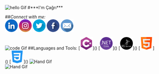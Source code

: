 
<img align="centre" alt="hello Gif" width="180px" src="https://media.giphy.com/media/26xBwdIuRJiAIqHwA/giphy.gif"/>
#***I'm Çağrı***  

##*Connect with me:*
<br>
[<img align="centre" alt="linkedin icon" width="42px" src="/img/linkedin.png"/>](https://www.linkedin.com/in/cagrisakar/)    [<img align="centre" alt="instagram icon" width="42px" src="/img/instagram.png"/>](https://www.instagram.com/cagrisakarr/)    [<img align="centre" alt="twitter icon" width="42px" src="/img/twitter.png"/>](https://twitter.com/cagri_sakar)     [<img align="centre" alt="facebook icon" width="42px" src="/img/facebook.png"/>](https://www.facebook.com/cagris.sakar/)     [<img align="centre" alt="mail icon" width="42px" src="/img/email.png"/>](<mailto:cagri.sakar@hotmail.com>)

<img align="centre" alt="code Gif" width="100px" src="https://media.giphy.com/media/USV0ym3bVWQJJmNu3N/giphy.gif"/>
##Languages and Tools:
[<img align="centre" alt="c sharp icon" width="42px" src="/img/c-sharp.png"/>]()   [<img align="centre" alt="netcore icon" width="42px" src="/img/net-core.png"/>]()   [<img align="centre" alt="sql server icon" width="42px" src="/img/sql-server.png"/>]()     [<img align="centre" alt="html icon" width="42px" src="/img/html.png"/>]()   [<img align="centre" alt="css3 icon" width="42px" src="/img/css-3.png"/>]()

<img align="centre" alt="Hand Gif" width="200px" src="https://media.giphy.com/media/48M4FVK5UeRNglWAyk/giphy-downsized-large.gif"/>
<br>
<img align="centre" alt="Hand Gif" width="42px" src="https://user-images.githubusercontent.com/42378118/110234147-e3259600-7f4e-11eb-95be-0c4047144dea.gif"/>
